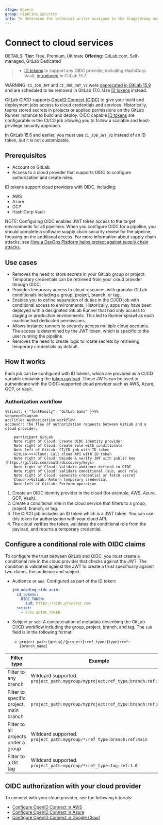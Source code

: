 ```yaml
---
stage: Govern
group: Pipeline Security
info: To determine the technical writer assigned to the Stage/Group associated with this page, see https://handbook.gitlab.com/handbook/product/ux/technical-writing/#assignments
---
```


# Connect to cloud services

DETAILS:
**Tier:** Free, Premium, Ultimate
**Offering:** GitLab.com, Self-managed, GitLab Dedicated

> - [ID tokens](../yaml/index.md#id_tokens) to support any OIDC provider, including HashiCorp Vault, [introduced](https://gitlab.com/gitlab-org/gitlab/-/issues/356986) in GitLab 15.7.

WARNING:
`CI_JOB_JWT` and `CI_JOB_JWT_V2` were [deprecated in GitLab 15.9](../../update/deprecations.md#old-versions-of-json-web-tokens-are-deprecated)
and are scheduled to be removed in GitLab 17.0. Use [ID tokens](../yaml/index.md#id_tokens) instead.

GitLab CI/CD supports [OpenID Connect (OIDC)](https://openid.net/developers/how-connect-works/) to
give your build and deployment jobs access to cloud credentials and services.
Historically, teams stored secrets in projects or applied permissions on the GitLab Runner
instance to build and deploy. OIDC capable [ID tokens](../yaml/index.md#id_tokens) are configurable
in the CI/CD job allowing you to follow a scalable and least-privilege security approach.

In GitLab 15.6 and earlier, you must use `CI_JOB_JWT_V2` instead of an ID token, but it is not customizable.

## Prerequisites

- Account on GitLab.
- Access to a cloud provider that supports OIDC to configure authorization and create roles.

ID tokens support cloud providers with OIDC, including:

- AWS
- Azure
- GCP
- HashiCorp Vault

NOTE:
Configuring OIDC enables JWT token access to the target environments for all pipelines.
When you configure OIDC for a pipeline, you should complete a software supply chain security
review for the pipeline, focusing on the additional access. For more information about supply chain attacks, see
[How a DevOps Platform helps protect against supply chain attacks](https://about.gitlab.com/blog/2021/04/28/devops-platform-supply-chain-attacks/).

## Use cases

- Removes the need to store secrets in your GitLab group or project. Temporary credentials can be retrieved from your cloud provider through OIDC.
- Provides temporary access to cloud resources with granular GitLab conditionals including a group, project, branch, or tag.
- Enables you to define separation of duties in the CI/CD job with conditional access to environments. Historically, apps may have been deployed with a designated GitLab Runner that had only access to staging or production environments. This led to Runner sprawl as each machine had dedicated permissions.
- Allows instance runners to securely access multiple cloud accounts. The access is determined by the JWT token, which is specific to the user running the pipeline.
- Removes the need to create logic to rotate secrets by retrieving temporary credentials by default.

## How it works

Each job can be configured with ID tokens, which are provided as a CI/CD variable containing the [token payload](../secrets/id_token_authentication.md#token-payload). These JWTs can be used to authenticate with the OIDC-supported cloud provider such as AWS, Azure, GCP, or Vault.

### Authorization workflow

```mermaid
%%{init: { "fontFamily": "GitLab Sans" }}%%
sequenceDiagram
accTitle: Authorization workflow
accDescr: The flow of authorization requests between GitLab and a cloud provider.

    participant GitLab
    Note right of Cloud: Create OIDC identity provider
    Note right of Cloud: Create role with conditionals
    Note left of GitLab: CI/CD job with ID token
    GitLab->>+Cloud: Call cloud API with ID token
    Note right of Cloud: Decode & verify JWT with public key (https://gitlab.com/oauth/discovery/keys)
    Note right of Cloud: Validate audience defined in OIDC
    Note right of Cloud: Validate conditional (sub, aud) role
    Note right of Cloud: Generate credential or fetch secret
    Cloud->>GitLab: Return temporary credential
    Note left of GitLab: Perform operation

```

1. Create an OIDC identity provider in the cloud (for example, AWS, Azure, GCP, Vault).
1. Create a conditional role in the cloud service that filters to a group, project, branch, or tag.
1. The CI/CD job includes an ID token which is a JWT token. You can use this token for authorization with your cloud API.
1. The cloud verifies the token, validates the conditional role from the payload, and returns a temporary credential.

## Configure a conditional role with OIDC claims

To configure the trust between GitLab and OIDC, you must create a conditional role in the cloud provider that checks against the JWT.
The condition is validated against the JWT to create a trust specifically against two claims, the audience and subject.

- Audience or `aud`: Configured as part of the ID token:

  ```yaml
  job_needing_oidc_auth:
    id_tokens:
      OIDC_TOKEN:
        aud: https://oidc.provider.com
    script:
      - echo $OIDC_TOKEN
  ```

- Subject or `sub`: A concatenation of metadata describing the GitLab CI/CD workflow including the group, project, branch, and tag. The `sub` field is in the following format:
  - `project_path:{group}/{project}:ref_type:{type}:ref:{branch_name}`

| Filter type                                        | Example |
|----------------------------------------------------|---------|
| Filter to any branch                               | Wildcard supported. `project_path:mygroup/myproject:ref_type:branch:ref:*` |
| Filter to specific project, main branch            | `project_path:mygroup/myproject:ref_type:branch:ref:main` |
| Filter to all projects under a group               | Wildcard supported. `project_path:mygroup/*:ref_type:branch:ref:main` |
| Filter to a Git tag                                | Wildcard supported. `project_path:mygroup/*:ref_type:tag:ref:1.0` |

## OIDC authorization with your cloud provider

To connect with your cloud provider, see the following tutorials:

- [Configure OpenID Connect in AWS](aws/index.md)
- [Configure OpenID Connect in Azure](azure/index.md)
- [Configure OpenID Connect in Google Cloud](google_cloud/index.md)

